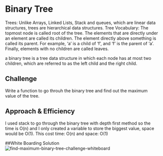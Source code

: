 # Binary Tree
Trees: Unlike Arrays, Linked Lists, Stack and queues, which are linear data structures, trees are hierarchical data structures.
Tree Vocabulary: The topmost node is called root of the tree. The elements that are directly under an element are called its children. The element directly above something is called its parent. For example, ‘a’ is a child of ‘f’, and ‘f’ is the parent of ‘a’. Finally, elements with no children are called leaves.

a binary tree is a tree data structure in which each node has at most two children, which are referred to as the left child and the right child.

## Challenge
Write a function to go throuh the binary tree and find out the maximum value of the tree.

## Approach & Efficiency
<!-- What approach did you take? Why? What is the Big O space/time for this approach? -->
I used stack to go through the binary tree with depth first method so the time is O(n) and I only created a variable to store the biggest value, space would be O(1).
This cost time: O(n) and space: O(1)

##White Boarding Solution
![find-maximum-binary-tree-challenge-whiteboard]("./assests/binary-tree-maximum-challenge.jpg")